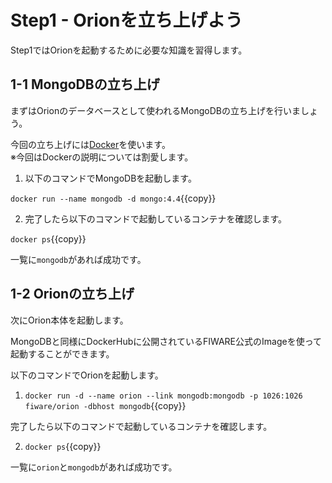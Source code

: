 
# Step1 - Orionを立ち上げよう

Step1ではOrionを起動するために必要な知識を習得します。

## 1-1 MongoDBの立ち上げ

まずはOrionのデータベースとして使われるMongoDBの立ち上げを行いましょう。

今回の立ち上げには[Docker](https://www.docker.com/)を使います。  
※今回はDockerの説明については割愛します。

1. 以下のコマンドでMongoDBを起動します。

`docker run --name mongodb -d mongo:4.4`{{copy}}


2. 完了したら以下のコマンドで起動しているコンテナを確認します。

`docker ps`{{copy}}

一覧に`mongodb`があれば成功です。

## 1-2 Orionの立ち上げ

次にOrion本体を起動します。

MongoDBと同様にDockerHubに公開されているFIWARE公式のImageを使って起動することができます。

以下のコマンドでOrionを起動します。

1. `docker run -d --name orion --link mongodb:mongodb -p 1026:1026 fiware/orion -dbhost mongodb`{{copy}}

完了したら以下のコマンドで起動しているコンテナを確認します。

2. `docker ps`{{copy}}

一覧に`orion`と`mongodb`があれば成功です。
